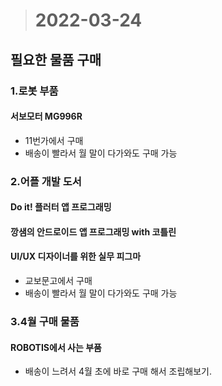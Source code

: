 ># 2022-03-24

## 필요한 물품 구매
### 1.로봇 부품
#### 서보모터 MG996R
* 11번가에서 구매
* 배송이 빨라서 월 말이 다가와도 구매 가능

### 2.어플 개발 도서
#### Do it! 플러터 앱 프로그래밍
#### 깡샘의 안드로이드 앱 프로그래밍 with 코틀린
#### UI/UX 디자이너를 위한 실무 피그마
* 교보문고에서 구매
* 배송이 빨라서 월 말이 다가와도 구매 가능

### 3.4월 구매 물품
#### ROBOTIS에서 사는 부품
* 배송이 느려서 4월 초에 바로 구매 해서 조립해보기. 

